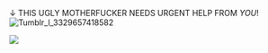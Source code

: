 ↓ THIS UGLY MOTHERFUCKER NEEDS URGENT HELP FROM *YOU*!
![Tumblr_l_3329657418582](https://github.com/user-attachments/assets/f1d67bdb-d019-4b04-91ce-5936cc90cf04)

![](https://komarev.com/ghpvc/?username=citrusevildoer&color=af75c9&style=flat)
